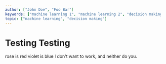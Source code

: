 ```yaml
---
author: ["John Doe", "Foo Bar"]
keywords: ["machine learning 1", "machine learning 2", "decision making 1"]
topic: ["machine learning", "decision making"]
---
```


# Testing Testing

rose is red
violet is blue
I don't want to work,
and neither do you.
